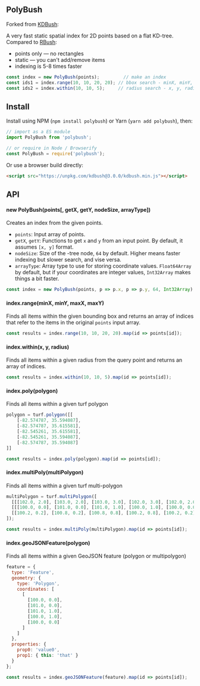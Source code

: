 ## PolyBush

Forked from [KDBush](https://github.com/mourner/kdbush):

A very fast static spatial index for 2D points based on a flat KD-tree.
Compared to [RBush](https://github.com/mourner/rbush):

- points only — no rectangles
- static — you can't add/remove items
- indexing is 5-8 times faster

```js
const index = new PolyBush(points);         // make an index
const ids1 = index.range(10, 10, 20, 20); // bbox search - minX, minY, maxX, maxY
const ids2 = index.within(10, 10, 5);     // radius search - x, y, radius
```

## Install

Install using NPM (`npm install polybush`) or Yarn (`yarn add polybush`), then:

```js
// import as a ES module
import PolyBush from 'polybush';

// or require in Node / Browserify
const PolyBush = require('polybush');
```

Or use a browser build directly:

```html
<script src="https://unpkg.com/kdbush@3.0.0/kdbush.min.js"></script>
```

## API

#### new PolyBush(points[, getX, getY, nodeSize, arrayType])

Creates an index from the given points.

- `points`: Input array of points.
- `getX`, `getY`: Functions to get `x` and `y` from an input point. By default, it assumes `[x, y]` format.
- `nodeSize`: Size of the 
-tree node, `64` by default. Higher means faster indexing but slower search, and vise versa.
- `arrayType`: Array type to use for storing coordinate values. `Float64Array` by default, but if your coordinates are integer values, `Int32Array` makes things a bit faster.

```js
const index = new PolyBush(points, p => p.x, p => p.y, 64, Int32Array);
```

#### index.range(minX, minY, maxX, maxY)

Finds all items within the given bounding box and returns an array of indices that refer to the items in the original `points` input array.

```js
const results = index.range(10, 10, 20, 20).map(id => points[id]);
```

#### index.within(x, y, radius)

Finds all items within a given radius from the query point and returns an array of indices.

```js
const results = index.within(10, 10, 5).map(id => points[id]);
```

#### index.poly(polygon)

Finds all items within a given turf polygon

```js
polygon = turf.polygon([[
    [-82.574787, 35.594087],
    [-82.574787, 35.615581],
    [-82.545261, 35.615581],
    [-82.545261, 35.594087],
    [-82.574787, 35.594087]
]]

const results = index.poly(polygon).map(id => points[id]);
```

#### index.multiPoly(multiPolygon)

Finds all items within a given turf multi-polygon

```js
multiPolygon = turf.multiPolygon([
  [[[102.0, 2.0], [103.0, 2.0], [103.0, 3.0], [102.0, 3.0], [102.0, 2.0]]],
  [[[100.0, 0.0], [101.0, 0.0], [101.0, 1.0], [100.0, 1.0], [100.0, 0.0]],
  [[100.2, 0.2], [100.8, 0.2], [100.8, 0.8], [100.2, 0.8], [100.2, 0.2]]]
]);

const results = index.multiPoly(multiPolygon).map(id => points[id]);
```

#### index.geoJSONFeature(polygon)

Finds all items within a given GeoJSON feature (polygon or multipolygon)

```js
feature = {
  type: 'Feature',
  geometry: {
    type: 'Polygon',
    coordinates: [
      [
        [100.0, 0.0],
        [101.0, 0.0],
        [101.0, 1.0],
        [100.0, 1.0],
        [100.0, 0.0]
      ]
    ]
  },
  properties: {
    prop0: 'value0',
    prop1: { this: 'that' }
  }
};

const results = index.geoJSONFeature(feature).map(id => points[id]);
```

